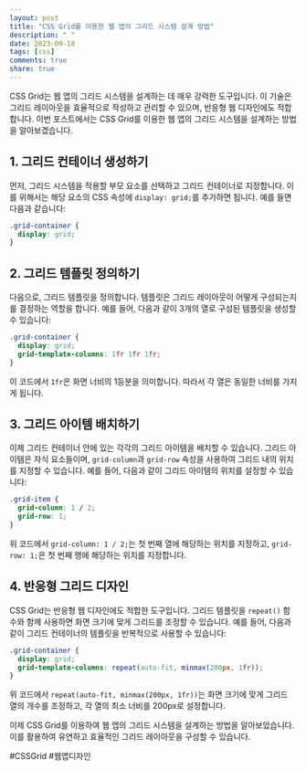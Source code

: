 ```yaml
---
layout: post
title: "CSS Grid를 이용한 웹 앱의 그리드 시스템 설계 방법"
description: " "
date: 2023-09-18
tags: [css]
comments: true
share: true
---
```


CSS Grid는 웹 앱의 그리드 시스템을 설계하는 데 매우 강력한 도구입니다. 이 기술은 그리드 레이아웃을 효율적으로 작성하고 관리할 수 있으며, 반응형 웹 디자인에도 적합합니다. 이번 포스트에서는 CSS Grid를 이용한 웹 앱의 그리드 시스템을 설계하는 방법을 알아보겠습니다.

## 1. 그리드 컨테이너 생성하기

먼저, 그리드 시스템을 적용할 부모 요소를 선택하고 그리드 컨테이너로 지정합니다. 이를 위해서는 해당 요소의 CSS 속성에 `display: grid;`를 추가하면 됩니다. 예를 들면 다음과 같습니다:

```css
.grid-container {
  display: grid;
}
```

## 2. 그리드 템플릿 정의하기

다음으로, 그리드 템플릿을 정의합니다. 템플릿은 그리드 레이아웃이 어떻게 구성되는지를 결정하는 역할을 합니다. 예를 들어, 다음과 같이 3개의 열로 구성된 템플릿을 생성할 수 있습니다:

```css
.grid-container {
  display: grid;
  grid-template-columns: 1fr 1fr 1fr;
}
```

이 코드에서 `1fr`은 화면 너비의 1등분을 의미합니다. 따라서 각 열은 동일한 너비를 가지게 됩니다.

## 3. 그리드 아이템 배치하기

이제 그리드 컨테이너 안에 있는 각각의 그리드 아이템을 배치할 수 있습니다. 그리드 아이템은 자식 요소들이며, `grid-column`과 `grid-row` 속성을 사용하여 그리드 내의 위치를 지정할 수 있습니다. 예를 들어, 다음과 같이 그리드 아이템의 위치를 설정할 수 있습니다:

```css
.grid-item {
  grid-column: 1 / 2;
  grid-row: 1;
}
```

위 코드에서 `grid-column: 1 / 2;`는 첫 번째 열에 해당하는 위치를 지정하고, `grid-row: 1;`은 첫 번째 행에 해당하는 위치를 지정합니다.

## 4. 반응형 그리드 디자인

CSS Grid는 반응형 웹 디자인에도 적합한 도구입니다. 그리드 템플릿을 `repeat()` 함수와 함께 사용하면 화면 크기에 맞게 그리드를 조정할 수 있습니다. 예를 들어, 다음과 같이 그리드 컨테이너의 템플릿을 반복적으로 사용할 수 있습니다:

```css
.grid-container {
  display: grid;
  grid-template-columns: repeat(auto-fit, minmax(200px, 1fr));
}
```

위 코드에서 `repeat(auto-fit, minmax(200px, 1fr))`는 화면 크기에 맞게 그리드 열의 개수를 조정하고, 각 열의 최소 너비를 200px로 설정합니다.

이제 CSS Grid를 이용하여 웹 앱의 그리드 시스템을 설계하는 방법을 알아보았습니다. 이를 활용하여 유연하고 효율적인 그리드 레이아웃을 구성할 수 있습니다.

#CSSGrid #웹앱디자인